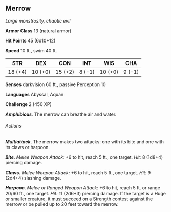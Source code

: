 ## Merrow

*Large monstrosity, chaotic evil*

**Armor Class** 13 (natural armor)

**Hit Points** 45 (6d10+12)

**Speed** 10 ft., swim 40 ft.

| STR     | DEX     | CON     | INT    | WIS     | CHA    |
|---------|---------|---------|--------|---------|--------|
| 18 (+4) | 10 (+0) | 15 (+2) | 8 (-1) | 10 (+0) | 9 (-1) |

**Senses** darkvision 60 ft., passive Perception 10

**Languages** Abyssal, Aquan

**Challenge** 2 (450 XP)

***Amphibious***. The merrow can breathe air and water.

###### Actions

***Multiattack***. The merrow makes two attacks: one with its bite and one with its claws or harpoon.

***Bite***. *Melee Weapon Attack:* +6 to hit, reach 5 ft., one target. *Hit:* 8 (1d8+4) piercing damage.

***Claws.*** *Melee Weapon Attack:* +6 to hit, reach 5 ft., one target. *Hit:* 9 (2d4+4) slashing damage.

***Harpoon***. *Melee or Ranged Weapon Attack:* +6 to hit, reach 5 ft. or range 20/60 ft., one target. *Hit:* 11 (2d6+3) piercing damage. If the target is a Huge or smaller creature, it must succeed on a Strength contest against the merrow or be pulled up to 20 feet toward the merrow.